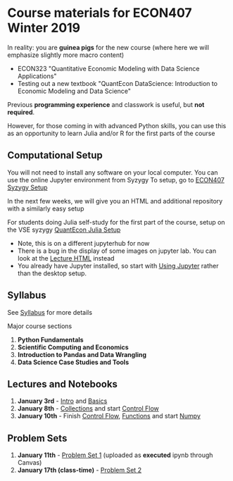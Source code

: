# Course materials for ECON407 Winter 2019
In reality: you are **guinea pigs** for the new course (where here we will emphasize slightly more macro content)

* ECON323 "Quantitative Economic Modeling with Data Science Applications"
* Testing out a new textbook "QuantEcon DataScience: Introduction to Economic Modeling and Data Science"

Previous **programming experience** and classwork is useful, but **not required**.

However, for those coming in with advanced Python skills, you can use this as an opportunity to learn Julia and/or R for the first parts of the course

## Computational Setup

You will not need to install any software on your local computer.  You can use the online Jupyter environment from Syzygy
To setup, go to [ECON407 Syzygy Setup](https://ubc.syzygy.ca/jupyter/user-redirect/git-pull?repo=https://github.com/ubcecon/ECON407_2019&app=lab)

In the next few weeks, we will give you an HTML and additional repository with a similarly easy setup

For students doing Julia self-study for the first part of the course, setup on the VSE syzygy [QuantEcon Julia Setup](https://vse.syzygy.ca/jupyter/user-redirect/git-pull?repo=https://github.com/QuantEcon/lecture-jl-notebooks&app=lab)
 * Note, this is on a different jupyterhub for now
 * There is a bug in the display of some images on jupyter lab.  You can look at the [Lecture HTML](https://lectures.quantecon.org/jl/) instead 
 * You already have Jupyter installed, so start with [Using Jupyter](https://lectures.quantecon.org/jl/getting_started.html#Using-Jupyter) rather than the desktop setup.

## Syllabus
See [Syllabus](syllabus.md) for more details

Major course sections
1. **Python Fundamentals**
2. **Scientific Computing and Economics**
3. **Introduction to Pandas and Data Wrangling**
4. **Data Science Case Studies and Tools**

## Lectures and Notebooks
1. **January 3rd** - [Intro](https://nbviewer.jupyter.org/github/ubcecon/ECON407_2019/blob/master/intro.ipynb) and [Basics](https://nbviewer.jupyter.org/github/ubcecon/ECON407_2019/blob/master/basics.ipynb)
2. **January 8th** - [Collections](https://nbviewer.jupyter.org/github/ubcecon/ECON407_2019/blob/master/collections.ipynb) and start [Control Flow](https://nbviewer.jupyter.org/github/ubcecon/ECON407_2019/blob/master/control_flow.ipynb)
3. **January 10th** - Finish [Control Flow](https://nbviewer.jupyter.org/github/ubcecon/ECON407_2019/blob/master/control_flow.ipynb),  [Functions](https://nbviewer.jupyter.org/github/ubcecon/ECON407_2019/blob/master/functions.ipynb) and start [Numpy](https://nbviewer.jupyter.org/github/ubcecon/ECON407_2019/blob/master/scientific/numpy_arrays.ipynb)


## Problem Sets
1. **January 11th** - [Problem Set 1](https://nbviewer.jupyter.org/github/ubcecon/ECON407_2019/blob/master/problem_sets/problem_set_1.ipynb) (uploaded as **executed** ipynb through Canvas)
2. **January 17th (class-time)** - [Problem Set 2](https://nbviewer.jupyter.org/github/ubcecon/ECON407_2019/blob/master/problem_sets/problem_set_2.ipynb)


